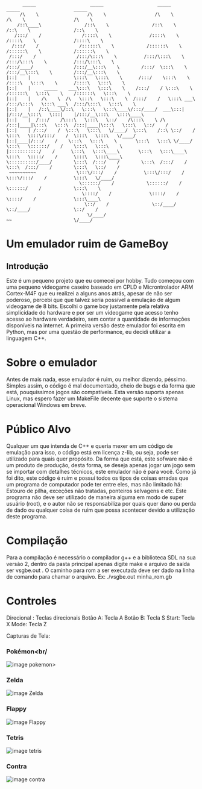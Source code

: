           _____                    _____                    _____                    _____                    _____          
         /\    \                  /\    \                  /\    \                  /\    \                  /\    \         
        /::\____\                /::\    \                /::\    \                /::\    \                /::\    \        
       /:::/    /               /::::\    \              /::::\    \              /::::\    \              /::::\    \       
      /:::/    /               /::::::\    \            /::::::\    \            /::::::\    \            /::::::\    \      
     /:::/    /               /:::/\:::\    \          /:::/\:::\    \          /:::/\:::\    \          /:::/\:::\    \     
    /:::/____/               /:::/__\:::\    \        /:::/  \:::\    \        /:::/__\:::\    \        /:::/__\:::\    \    
    |::|    |                \:::\   \:::\    \      /:::/    \:::\    \      /::::\   \:::\    \      /::::\   \:::\    \   
    |::|    |     _____    ___\:::\   \:::\    \    /:::/    / \:::\    \    /::::::\   \:::\    \    /::::::\   \:::\    \  
    |::|    |    /\    \  /\   \:::\   \:::\    \  /:::/    /   \:::\ ___\  /:::/\:::\   \:::\ ___\  /:::/\:::\   \:::\    \ 
    |::|    |   /::\____\/::\   \:::\   \:::\____\/:::/____/  ___\:::|    |/:::/__\:::\   \:::|    |/:::/__\:::\   \:::\____\
    |::|    |  /:::/    /\:::\   \:::\   \::/    /\:::\    \ /\  /:::|____|\:::\   \:::\  /:::|____|\:::\   \:::\   \::/    /
    |::|    | /:::/    /  \:::\   \:::\   \/____/  \:::\    /::\ \::/    /  \:::\   \:::\/:::/    /  \:::\   \:::\   \/____/ 
    |::|____|/:::/    /    \:::\   \:::\    \       \:::\   \:::\ \/____/    \:::\   \::::::/    /    \:::\   \:::\    \     
    |:::::::::::/    /      \:::\   \:::\____\       \:::\   \:::\____\       \:::\   \::::/    /      \:::\   \:::\____\    
    \::::::::::/____/        \:::\  /:::/    /        \:::\  /:::/    /        \:::\  /:::/    /        \:::\   \::/    /    
     ~~~~~~~~~~               \:::\/:::/    /          \:::\/:::/    /          \:::\/:::/    /          \:::\   \/____/     
                               \::::::/    /            \::::::/    /            \::::::/    /            \:::\    \         
                                \::::/    /              \::::/    /              \::::/    /              \:::\____\        
                                 \::/    /                \::/____/                \::/____/                \::/    /        
                                  \/____/                                           ~~                       \/____/         
                                                                                                       

# Um emulador ruim de GameBoy

## Introdução

Este é um pequeno projeto que eu comecei por hobby. Tudo começou com uma pequeno videogame caseiro baseado em CPLD e Microntrolador ARM Cortex-M4F que eu realizei a alguns anos atrás, apesar de não ser poderoso, percebi que que talvez seria possível a emulação de algum videogame de 8 bits. Escolhi o game boy justamente pela relativa simplicidade do hardware e por ser um videogame que acesso tenho acesso ao hardware verdadeiro, sem contar a quantidade de informações disponíveis na internet. A primeira versão deste emulador foi escrita em Python, mas por uma questão de performance, eu decidi utilizar a linguagem C++.

# Sobre o emulador

Antes de mais nada, esse emulador é ruim, ou melhor dizendo, péssimo. Simples assim, o código é mal documentado, cheio de bugs e da forma que está, pouquíssimos jogos são compatíveis. Esta versão suporta apenas Linux, mas espero fazer um MakeFile decente que suporte o sistema operacional Windows em breve.

# Público Alvo

Qualquer um que intenda de C++ e queria mexer em um código de emulação para isso, o código está em licença z-lib, ou seja,
pode ser utilizado para quais quer propósito. Da forma que está, este sofware não é um produto de produção, desta forma, se deseja apenas jogar um jogo sem se importar com detalhes técnicos, este emulador não é para você. Como já foi dito, este código é ruim e possuí todos os tipos de coisas erradas que um programa de computador pode ter entre eles, mas não limitado há: Estouro de pilha, exceções não tratadas, ponteiros selvagens e etc. Este programa não deve ser utilizado de maneira alguma em modo de super usuário (root), e o autor não se responsabiliza por quais quer dano ou perda de dado ou qualquer coisa de ruim que possa acontecer devido a utilização deste programa.

# Compilação

Para a compilação é necessário o compilador g++ e a biblioteca SDL na sua versão 2, dentro da pasta principal apenas digite make e arquivo de saída ser vsgbe.out . O caminho para rom a ser executada deve ser dado na linha de comando para chamar o arquivo. Ex: ./vsgbe.out minha_rom.gb

# Controles

Direcional : Teclas direcionais Botão A: Tecla A Botão B: Tecla S Start: Tecla X Mode: Tecla Z

Capturas de Tela:

### **Pokémon**<br/
![image pokemon](./Pictures/pokemon.png)><br/>

### **Zelda**<br/>
![image Zelda](./Pictures/zelda.png)<br/>

### **Flappy**<br/>
![image Flappy](./Pictures/jogo.png)<br/>

### **Tetris**<br/>
![image tetris](./Pictures/tetris.png)<br/>

### **Contra**<br/>
![image contra](./Pictures/contra.png)<br/>
